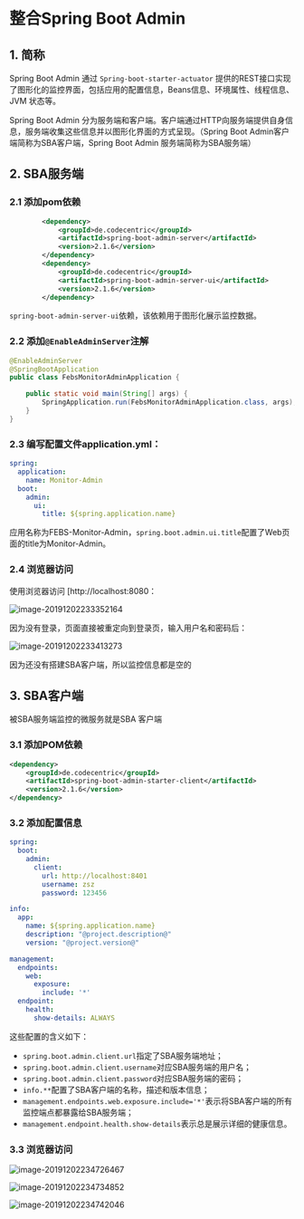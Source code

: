 # 整合Spring Boot Admin

## 1. 简称

Spring Boot Admin 通过 `Spring-boot-starter-actuator` 提供的REST接口实现了图形化的监控界面，包括应用的配置信息，Beans信息、环境属性、线程信息、JVM 状态等。

Spring Boot Admin 分为服务端和客户端。客户端通过HTTP向服务端提供自身信息，服务端收集这些信息并以图形化界面的方式呈现。（Spring Boot Admin客户端简称为SBA客户端，Spring Boot Admin 服务端简称为SBA服务端）

## 2. SBA服务端

### 2.1 添加pom依赖

```xml
        <dependency>
            <groupId>de.codecentric</groupId>
            <artifactId>spring-boot-admin-server</artifactId>
            <version>2.1.6</version>
        </dependency>
        <dependency>
            <groupId>de.codecentric</groupId>
            <artifactId>spring-boot-admin-server-ui</artifactId>
            <version>2.1.6</version>
        </dependency>
```

`spring-boot-admin-server-ui`依赖，该依赖用于图形化展示监控数据。

### 2.2 添加`@EnableAdminServer`注解

```java
@EnableAdminServer
@SpringBootApplication
public class FebsMonitorAdminApplication {

    public static void main(String[] args) {
        SpringApplication.run(FebsMonitorAdminApplication.class, args);
    }
}
```

### 2.3 编写配置文件application.yml：

```yml
spring:
  application:
    name: Monitor-Admin
  boot:
    admin:
      ui:
        title: ${spring.application.name}
```

应用名称为FEBS-Monitor-Admin，`spring.boot.admin.ui.title`配置了Web页面的title为Monitor-Admin。

### 2.4 浏览器访问

使用浏览器访问 [http://localhost:8080：

![image-20191202233352164](https://zszblog.oss-cn-beijing.aliyuncs.com/zszblog/blogimage-master/img/image-20191202233352164.png)

因为没有登录，页面直接被重定向到登录页，输入用户名和密码后：

![image-20191202233413273](https://zszblog.oss-cn-beijing.aliyuncs.com/zszblog/blogimage-master/img/image-20191202233413273.png)

因为还没有搭建SBA客户端，所以监控信息都是空的

## 3. SBA客户端

被SBA服务端监控的微服务就是SBA 客户端

### 3.1 添加POM依赖

```xml
<dependency>
    <groupId>de.codecentric</groupId>
    <artifactId>spring-boot-admin-starter-client</artifactId>
    <version>2.1.6</version>
</dependency>
```

### 3.2 添加配置信息

```yml
spring:
  boot:
    admin:
      client:
        url: http://localhost:8401
        username: zsz
        password: 123456

info:
  app:
    name: ${spring.application.name}
    description: "@project.description@"
    version: "@project.version@"

management:
  endpoints:
    web:
      exposure:
        include: '*'
  endpoint:
    health:
      show-details: ALWAYS
```

这些配置的含义如下：

- `spring.boot.admin.client.url`指定了SBA服务端地址；
- `spring.boot.admin.client.username`对应SBA服务端的用户名；
- `spring.boot.admin.client.password`对应SBA服务端的密码；
- `info.**`配置了SBA客户端的名称，描述和版本信息；
- `management.endpoints.web.exposure.include='*'`表示将SBA客户端的所有监控端点都暴露给SBA服务端；
- `management.endpoint.health.show-details`表示总是展示详细的健康信息。

### 3.3 浏览器访问

![image-20191202234726467](https://zszblog.oss-cn-beijing.aliyuncs.com/zszblog/blogimage-master/img/image-20191202234726467.png)

![image-20191202234734852](https://zszblog.oss-cn-beijing.aliyuncs.com/zszblog/blogimage-master/img/image-20191202234734852.png)

![image-20191202234742046](https://zszblog.oss-cn-beijing.aliyuncs.com/zszblog/blogimage-master/img/image-20191202234742046.png)
